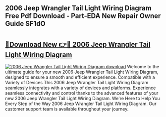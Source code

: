 ## 2006 Jeep Wrangler Tail Light Wiring Diagram Free Pdf Download - Part-EDA New Repair Owner Guide SF1dO

# <h2><a href="http://dfne5v.blite.top/?on=2006+Jeep+Wrangler+Tail+Light+Wiring+Diagram">🔗Download New 👉🔴 2006 Jeep Wrangler Tail Light Wiring Diagram</a></h2>

[![2006 Jeep Wrangler Tail Light Wiring Diagram download](https://i.imgur.com/lujVjoI.png)](http://dfne5v.blite.top/?on=2006+Jeep+Wrangler+Tail+Light+Wiring+Diagram)
Welcome to the ultimate guide for your new 2006 Jeep Wrangler Tail Light Wiring Diagram, designed to ensure a smooth and efficient experience. Compatible with a Variety of Devices This 2006 Jeep Wrangler Tail Light Wiring Diagram seamlessly integrates with a variety of devices and platforms. Experience seamless connectivity and control thanks to the advanced features of your new 2006 Jeep Wrangler Tail Light Wiring Diagram. We're Here to Help You Every Step of the Way 2006 Jeep Wrangler Tail Light Wiring Diagram. Our customer support team is available throughout your journey.
